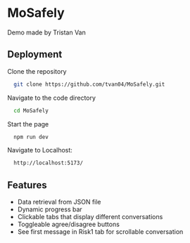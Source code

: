 # MoSafely

Demo made by Tristan Van


## Deployment

Clone the repository 
```bash
  git clone https://github.com/tvan04/MoSafely.git
```
Navigate to the code directory
```bash
  cd MoSafely
```
Start the page
```bash
  npm run dev
```
Navigate to Localhost:
```bash
  http://localhost:5173/
```


## Features

- Data retrieval from JSON file
- Dynamic progress bar
- Clickable tabs that display different conversations
- Toggleable agree/disagree buttons
- See first message in Risk1 tab for scrollable conversation 

